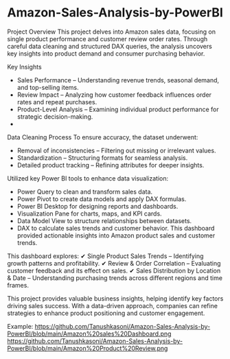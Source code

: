 # Amazon-Sales-Analysis-by-PowerBI

Project Overview
This project delves into Amazon sales data, focusing on single product performance and customer review order rates. Through careful data cleaning and structured DAX queries, the analysis uncovers key insights into product demand and consumer purchasing behavior.

 Key Insights
- Sales Performance – Understanding revenue trends, seasonal demand, and top-selling items.
- Review Impact – Analyzing how customer feedback influences order rates and repeat purchases.
- Product-Level Analysis – Examining individual product performance for strategic decision-making.
- 
 Data Cleaning Process
To ensure accuracy, the dataset underwent:
- Removal of inconsistencies – Filtering out missing or irrelevant values.
- Standardization – Structuring formats for seamless analysis.
- Detailed product tracking – Refining attributes for deeper insights.

Utilized key Power BI tools to enhance data visualization:
- Power Query to clean and transform sales data.
- Power Pivot to create data models and apply DAX formulas.
- Power BI Desktop for designing reports and dashboards.
- Visualization Pane for charts, maps, and KPI cards.
- Data Model View to structure relationships between datasets.
- DAX to calculate sales trends and customer behavior.
This dashboard provided actionable insights into Amazon product sales and customer trends.

This dashboard explores: 
✔ Single Product Sales Trends – Identifying growth patterns and profitability.
✔ Review & Order Correlation – Evaluating customer feedback and its effect on sales.
✔ Sales Distribution by Location & Date – Understanding purchasing trends across different regions and time frames.
 
This project provides valuable business insights, helping identify key factors driving sales success. With a data-driven approach, companies can refine strategies to enhance product positioning and customer engagement.

Example: https://github.com/Tanushkasoni/Amazon-Sales-Analysis-by-PowerBI/blob/main/Amazon%20sales%20Dashboard.png
https://github.com/Tanushkasoni/Amazon-Sales-Analysis-by-PowerBI/blob/main/Amazon%20Product%20Review.png
